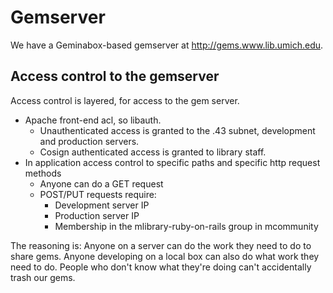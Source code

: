 # Gemserver

We have a Geminabox-based gemserver at http://gems.www.lib.umich.edu.

## Access control to the gemserver

Access control is layered, for access to the gem server.
* Apache front-end acl, so libauth.
  * Unauthenticated access is granted to the .43 subnet, development and production servers.
  * Cosign authenticated access is granted to library staff.
* In application access control to specific paths and specific http request methods
  * Anyone can do a GET request
  * POST/PUT requests require:
    * Development server IP
    * Production server IP
    * Membership in the mlibrary-ruby-on-rails group in mcommunity

The reasoning is:  Anyone on a server can do the work they need to do to share gems.  Anyone developing on a local box can also do what work they need to do.  People who don't know what they're doing can't accidentally trash our gems.
